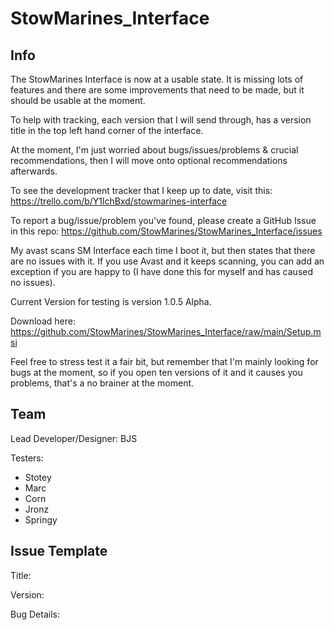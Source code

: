 # StowMarines_Interface

## Info

The StowMarines Interface is now at a usable state. It is missing lots of features and there are some improvements that need to be made, but it should be usable at the moment.

To help with tracking, each version that I will send through, has a version title in the top left hand corner of the interface. 

At the moment, I'm just worried about bugs/issues/problems & crucial recommendations, then I will move onto optional recommendations afterwards.

To see the development tracker that I keep up to date, visit this: https://trello.com/b/Y1lchBxd/stowmarines-interface

To report a bug/issue/problem you've found, please create a GitHub Issue in this repo: https://github.com/StowMarines/StowMarines_Interface/issues

My avast scans SM Interface each time I boot it, but then states that there are no issues with it. If you use Avast and it keeps scanning, you can add an exception if you are happy to (I have done this for myself and has caused no issues).

Current Version for testing is version 1.0.5 Alpha.

Download here: https://github.com/StowMarines/StowMarines_Interface/raw/main/Setup.msi

Feel free to stress test it a fair bit, but remember that I'm mainly looking for bugs at the moment, so if you open ten versions of it and it causes you problems, that's a no brainer at the moment.

## Team

Lead Developer/Designer: BJS

Testers:
- Stotey
- Marc
- Corn
- Jronz
- Springy

## Issue Template

Title: 

Version:

Bug Details: 
